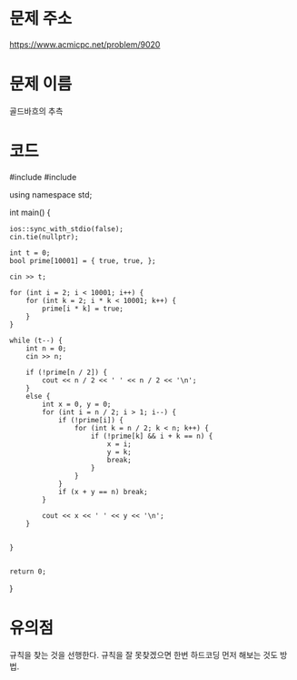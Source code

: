 # 문제 주소
https://www.acmicpc.net/problem/9020

# 문제 이름
골드바흐의 추측

# 코드
#include <iostream>
#include <cmath>

using namespace std;

int main() {
	
	ios::sync_with_stdio(false);
	cin.tie(nullptr);
	
	int t = 0;
	bool prime[10001] = { true, true, };

	cin >> t;

	for (int i = 2; i < 10001; i++) {
		for (int k = 2; i * k < 10001; k++) {
			prime[i * k] = true;
		}
	}
	
	while (t--) {
		int n = 0;
		cin >> n;

		if (!prime[n / 2]) {
			cout << n / 2 << ' ' << n / 2 << '\n';
		}
		else {
			int x = 0, y = 0;
			for (int i = n / 2; i > 1; i--) {
				if (!prime[i]) {
					for (int k = n / 2; k < n; k++) {
						if (!prime[k] && i + k == n) {
							x = i;
							y = k;
							break;
						}
					}
				}
				if (x + y == n) break;
			}

			cout << x << ' ' << y << '\n';
		}
		

	}


	return 0;
}

# 유의점
규칙을 찾는 것을 선행한다.
규칙을 잘 못찾겠으면 한번 하드코딩 먼저 해보는 것도 방법.
